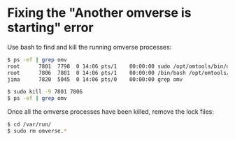 # Fixing the "Another omverse is starting" error

Use bash to find and kill the running omverse processes:
```bash
$ ps -ef | grep omv
root      7801  7798  0 14:06 pts/1    00:00:00 sudo /opt/omtools/bin/omverse -b /mnt/wormhole/home/jima/work/omons/external-3rdparty/libcap/2.20 /mnt/wormhole/home/jima/work/omons/build-tools/sebu_build.py
root      7806  7801  0 14:06 pts/1    00:00:00 /bin/bash /opt/omtools/bin/omverse -b /mnt/wormhole/home/jima/work/omons/external-3rdparty/libcap/2.20 /mnt/wormhole/home/jima/work/omons/build-tools/sebu_build.py
jima      7820  5045  0 14:06 pts/0    00:00:00 grep omv

$ sudo kill -9 7801 7806
$ ps -ef | grep omv
```

Once all the omverse processes have been killed, remove the lock files:

```bash
$ cd /var/run/
$ sudo rm omverse.*
```
